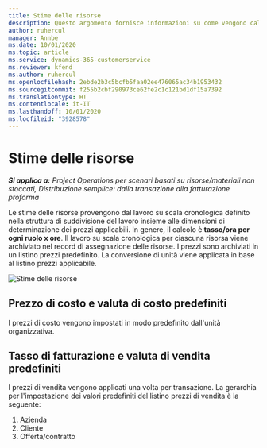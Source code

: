 ```yaml
---
title: Stime delle risorse
description: Questo argomento fornisce informazioni su come vengono calcolate le stime delle risorse in Project Operations.
author: ruhercul
manager: Annbe
ms.date: 10/01/2020
ms.topic: article
ms.service: dynamics-365-customerservice
ms.reviewer: kfend
ms.author: ruhercul
ms.openlocfilehash: 2ebde2b3c5bcfb5faa02ee476065ac34b1953432
ms.sourcegitcommit: f255b2cbf290973ce62fe2c1c121bd1df15a7392
ms.translationtype: HT
ms.contentlocale: it-IT
ms.lasthandoff: 10/01/2020
ms.locfileid: "3928578"
---
```

# <a name="resource-estimates"></a>Stime delle risorse

_**Si applica a:** Project Operations per scenari basati su risorse/materiali non stoccati, Distribuzione semplice: dalla transazione alla fatturazione proforma_

Le stime delle risorse provengono dal lavoro su scala cronologica definito nella struttura di suddivisione del lavoro insieme alle dimensioni di determinazione dei prezzi applicabili. In genere, il calcolo è **tasso/ora per ogni ruolo x ore**. Il lavoro su scala cronologica per ciascuna risorsa viene archiviato nel record di assegnazione delle risorse. I prezzi sono archiviati in un listino prezzi predefinito. La conversione di unità viene applicata in base al listino prezzi applicabile.

![Stime delle risorse](./media/navigation12.png)

## <a name="default-cost-price-and-cost-currency"></a>Prezzo di costo e valuta di costo predefiniti

I prezzi di costo vengono impostati in modo predefinito dall'unità organizzativa.

## <a name="default-bill-rate-and-sales-currency"></a>Tasso di fatturazione e valuta di vendita predefiniti

I prezzi di vendita vengono applicati una volta per transazione. La gerarchia per l'impostazione dei valori predefiniti del listino prezzi di vendita è la seguente:

1. Azienda
2. Cliente
3. Offerta/contratto
